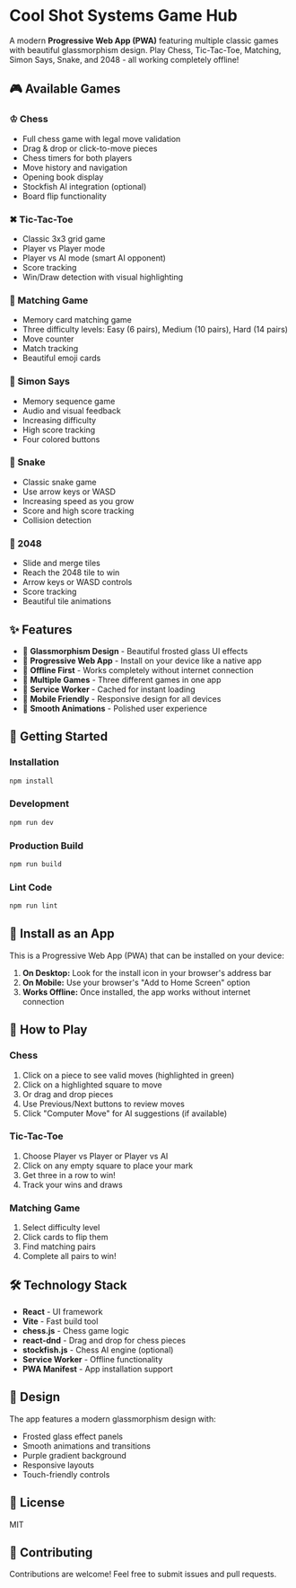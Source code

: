 # Cool Shot Systems Game Hub

A modern **Progressive Web App (PWA)** featuring multiple classic games with beautiful glassmorphism design. Play Chess, Tic-Tac-Toe, Matching, Simon Says, Snake, and 2048 - all working completely offline!

## 🎮 Available Games

### ♔ Chess
- Full chess game with legal move validation
- Drag & drop or click-to-move pieces
- Chess timers for both players
- Move history and navigation
- Opening book display
- Stockfish AI integration (optional)
- Board flip functionality

### ✖ Tic-Tac-Toe
- Classic 3x3 grid game
- Player vs Player mode
- Player vs AI mode (smart AI opponent)
- Score tracking
- Win/Draw detection with visual highlighting

### 🎴 Matching Game
- Memory card matching game
- Three difficulty levels: Easy (6 pairs), Medium (10 pairs), Hard (14 pairs)
- Move counter
- Match tracking
- Beautiful emoji cards

### 🎵 Simon Says
- Memory sequence game
- Audio and visual feedback
- Increasing difficulty
- High score tracking
- Four colored buttons

### 🐍 Snake
- Classic snake game
- Use arrow keys or WASD
- Increasing speed as you grow
- Score and high score tracking
- Collision detection

### 🎲 2048
- Slide and merge tiles
- Reach the 2048 tile to win
- Arrow keys or WASD controls
- Score tracking
- Beautiful tile animations

## ✨ Features

- 🎨 **Glassmorphism Design** - Beautiful frosted glass UI effects
- 📱 **Progressive Web App** - Install on your device like a native app
- 🚫 **Offline First** - Works completely without internet connection
- 🎯 **Multiple Games** - Three different games in one app
- 💾 **Service Worker** - Cached for instant loading
- 📲 **Mobile Friendly** - Responsive design for all devices
- 🌈 **Smooth Animations** - Polished user experience

## 🚀 Getting Started

### Installation

```bash
npm install
```

### Development

```bash
npm run dev
```

### Production Build

```bash
npm run build
```

### Lint Code

```bash
npm run lint
```

## 📱 Install as an App

This is a Progressive Web App (PWA) that can be installed on your device:

1. **On Desktop:** Look for the install icon in your browser's address bar
2. **On Mobile:** Use your browser's "Add to Home Screen" option
3. **Works Offline:** Once installed, the app works without internet connection

## 🎯 How to Play

### Chess
1. Click on a piece to see valid moves (highlighted in green)
2. Click on a highlighted square to move
3. Or drag and drop pieces
4. Use Previous/Next buttons to review moves
5. Click "Computer Move" for AI suggestions (if available)

### Tic-Tac-Toe
1. Choose Player vs Player or Player vs AI
2. Click on any empty square to place your mark
3. Get three in a row to win!
4. Track your wins and draws

### Matching Game
1. Select difficulty level
2. Click cards to flip them
3. Find matching pairs
4. Complete all pairs to win!

## 🛠️ Technology Stack

- **React** - UI framework
- **Vite** - Fast build tool
- **chess.js** - Chess game logic
- **react-dnd** - Drag and drop for chess pieces
- **stockfish.js** - Chess AI engine (optional)
- **Service Worker** - Offline functionality
- **PWA Manifest** - App installation support

## 🎨 Design

The app features a modern glassmorphism design with:
- Frosted glass effect panels
- Smooth animations and transitions
- Purple gradient background
- Responsive layouts
- Touch-friendly controls

## 📄 License

MIT

## 🤝 Contributing

Contributions are welcome! Feel free to submit issues and pull requests.

